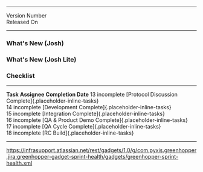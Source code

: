   ---------------- --
  Version Number   
  Released On      
  ---------------- --

### What's New (Josh)

### What's New (Josh Lite)

### Checklist

  ------------------------------------------------------------------------- -------------- ---------------------
  **Task**                                                                  **Assignee**   **Completion Date**
  13 incomplete [Protocol Discussion Complete]{.placeholder-inline-tasks}                  
  14 incomplete [Development Complete]{.placeholder-inline-tasks}                          
  15 incomplete [Integration Complete]{.placeholder-inline-tasks}                          
  16 incomplete [QA & Product Demo Complete]{.placeholder-inline-tasks}                    
  17 incomplete [QA Cycle Complete]{.placeholder-inline-tasks}                             
  18 incomplete [RC Build]{.placeholder-inline-tasks}                                      
  ------------------------------------------------------------------------- -------------- ---------------------

https://infrasupport.atlassian.net/rest/gadgets/1.0/g/com.pyxis.greenhopper.jira:greenhopper-gadget-sprint-health/gadgets/greenhopper-sprint-health.xml
